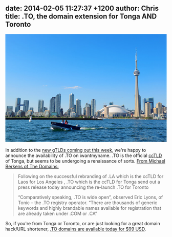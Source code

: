 date: 2014-02-05 11:27:37 +1200
author: Chris
title: .TO, the domain extension for Tonga AND Toronto
----

<!-- excerpt -->

![Toronto](/media/2014-02-04-toronto.jpg)

In addition to the [new gTLDs coming out this week](https://iwantmyname.com/blog/2014/02/7-new-domain-extensions-are-coming-this-week.html), we're happy to announce the availability of .TO on iwantmyname. .TO is the official [ccTLD](http://help.iwantmyname.com/customer/portal/articles/1425384-what-is-a-cctld-) of Tonga, but seems to be undergoing a renaissance of sorts. [From Michael Berkens of The Domains:](http://www.thedomains.com/2013/11/04/with-new-gtlds-coming-to-market-to-rebrands-itself-to-represent-toronto/)

> Following on the successful rebranding of .LA which is the ccTLD for Laos for Los Angeles , .TO which is the ccTLD for Tonga send out a press release today announcing the re-launch .TO for Toronto
>
> “Comparatively  speaking, .TO is wide open”, observed Eric Lyons, of Tonic – the .TO registry operator. “There are thousands of generic keywords and highly brandable names available for registration that are already taken under .COM or .CA”

<!-- /excerpt -->

So, if you're from Tonga or Toronto, or are just looking for a great domain hack/URL shortener, [.TO domains are available today for $99 USD](https://iwantmyname.com/domains/to-tongan-domain-name-registration-for-tonga).